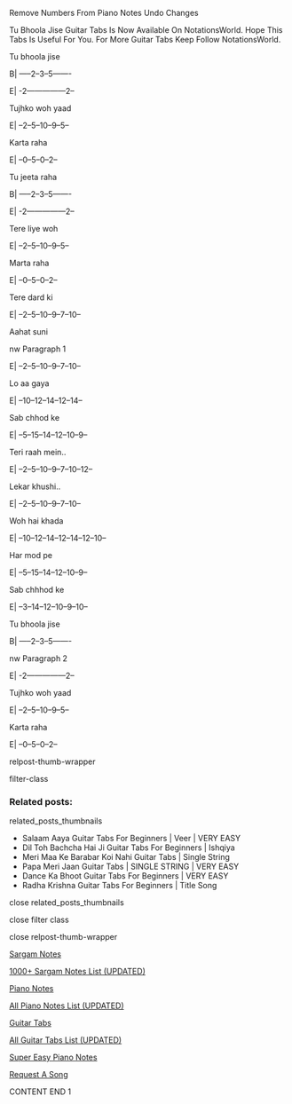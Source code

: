 
Remove Numbers From Piano Notes
Undo Changes

Tu Bhoola Jise Guitar Tabs Is Now Available On NotationsWorld. Hope This Tabs Is Useful For You. For More Guitar Tabs Keep Follow NotationsWorld.

Tu bhoola jise

B| —–2–3–5——-

E| -2—————2–

Tujhko woh yaad

E| –2–5–10–9–5–

Karta raha

E| –0–5–0–2–

Tu jeeta raha

B| —–2–3–5——-

E| -2—————2–

Tere liye woh

E| –2–5–10–9–5–

Marta raha

E| –0–5–0–2–

Tere dard ki

E| –2–5–10–9–7–10–

Aahat suni

nw Paragraph 1

E| –2–5–10–9–7–10–

Lo aa gaya

E| –10–12–14–12–14–

Sab chhod ke

E| –5–15–14–12–10–9–

Teri raah mein..

E| –2–5–10–9–7–10–12–

Lekar khushi..

E| –2–5–10–9–7–10–

Woh hai khada

E| –10–12–14–12–14–12–10–

Har mod pe

E| –5–15–14–12–10–9–

Sab chhhod ke

E| –3–14–12–10–9–10–

Tu bhoola jise

B| —–2–3–5——-

nw Paragraph 2

E| -2—————2–

Tujhko woh yaad

E| –2–5–10–9–5–

Karta raha

E| –0–5–0–2–

relpost-thumb-wrapper

filter-class

### Related posts:

related_posts_thumbnails

* Salaam Aaya Guitar Tabs For Beginners | Veer | VERY EASY
* Dil Toh Bachcha Hai Ji Guitar Tabs For Beginners | Ishqiya
* Meri Maa Ke Barabar Koi Nahi Guitar Tabs | Single String
* Papa Meri Jaan Guitar Tabs | SINGLE STRING | VERY EASY
* Dance Ka Bhoot Guitar Tabs For Beginners | VERY EASY
* Radha Krishna Guitar Tabs For Beginners | Title Song

close related_posts_thumbnails

close filter class

close relpost-thumb-wrapper

[Sargam Notes](https://www.notationsworld.com/sargam-notes.html)

[1000+ Sargam Notes List (UPDATED)](https://www.notationsworld.com/all-songs-list-sargam-notes.html)

[Piano Notes](https://www.notationsworld.com/piano-notes.html)

[All Piano Notes List (UPDATED)](https://www.notationsworld.com/all-songs-list-piano-notes.html)

[Guitar Tabs](https://www.notationsworld.com/guitar-tabs.html)

[All Guitar Tabs List (UPDATED)](https://www.notationsworld.com/all-songs-list-guitar-tabs.html)

[Super Easy Piano Notes](https://studywall.in/)

[Request A Song](https://www.notationsworld.com/request-a-song.html)

CONTENT END 1

